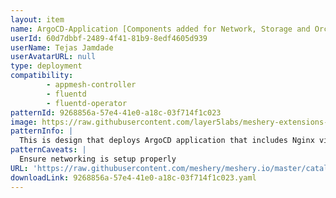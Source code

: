 ```yaml
---
layout: item
name: ArgoCD-Application [Components added for Network, Storage and Orchestration]
userId: 60d7dbbf-2489-4f41-81b9-8edf4605d939
userName: Tejas Jamdade
userAvatarURL: null
type: deployment
compatibility: 
        - appmesh-controller
        - fluentd
        - fluentd-operator
patternId: 9268856a-57e4-41e0-a18c-03f714f1c023
image: https://raw.githubusercontent.com/layer5labs/meshery-extensions-packages/master/action-assets/design-assets/9268856a-57e4-41e0-a18c-03f714f1c023.png
patternInfo: |
  This is design that deploys ArgoCD application that includes Nginx virtual service, Nginx server, K8s pod autoscaler, OpenEBS's Jiva volume, and a sample ArgoCD application listening on 127.0.0.4
patternCaveats: |
  Ensure networking is setup properly
URL: 'https://raw.githubusercontent.com/meshery/meshery.io/master/catalog/9268856a-57e4-41e0-a18c-03f714f1c023.yaml'
downloadLink: 9268856a-57e4-41e0-a18c-03f714f1c023.yaml
---
```

